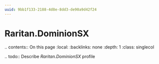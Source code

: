 ```yaml
---
uuid: 9bb1f133-2188-4d8e-8dd3-de90a9d42f24
---
```



# Raritan.DominionSX

.. contents:: On this page
    :local:
    :backlinks: none
    :depth: 1
    :class: singlecol

.. todo::
    Describe *Raritan.DominionSX* profile

